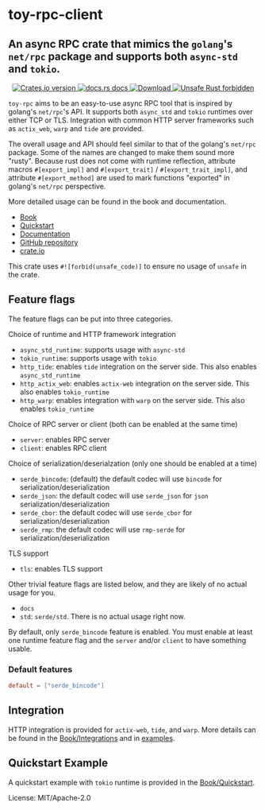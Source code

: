 # toy-rpc-client

## An async RPC crate that mimics the `golang`'s `net/rpc` package and supports both `async-std` and `tokio`.

<div align="center">
<!-- Crates version -->
<a href="https://crates.io/crates/toy-rpc">
<img src="https://img.shields.io/crates/v/toy-rpc.svg?style=flat"
alt="Crates.io version" />
</a>
<!-- docs.rs docs -->
<a href="https://docs.rs/toy-rpc">
<img src="https://img.shields.io/badge/docs-latest-blue.svg?style=flat"
alt="docs.rs docs" />
</a>
<!-- Downloads -->
<a href="https://crates.io/crates/toy-rpc">
<img src="https://img.shields.io/crates/d/toy-rpc.svg?style=flat"
alt="Download" />
</a>
<a href="https://github.com/rust-secure-code/safety-dance/">
<img src="https://img.shields.io/badge/unsafe-forbidden-success.svg?style=flat"
alt="Unsafe Rust forbidden" />
</a>
</div>

`toy-rpc` aims to be an easy-to-use async RPC tool that is inspired by golang's `net/rpc`'s API.
It supports both `async_std` and `tokio` runtimes over either TCP or TLS. Integration with
common HTTP server frameworks such as `actix_web`, `warp` and `tide` are provided.

The overall usage and API should feel similar to that of the golang's `net/rpc` package. Some of the names are changed
to make them sound more "rusty". Because rust does not come with runtime reflection, attribute macros `#[export_impl]`
and `#[export_trait]` / `#[export_trait_impl]`, and attribute `#[export_method]` are used to mark functions "exported" in golang's
`net/rpc` perspective.

More detailed usage can be found in the book and documentation.

- [Book](https://minghuaw.github.io/toy-rpc/01_introduction.html)
- [Quickstart](https://minghuaw.github.io/toy-rpc/02_quickstart.html)
- [Documentation](https://docs.rs/toy-rpc/0.7.0-alpha.0/toy_rpc/)
- [GitHub repository](https://github.com/minghuaw/toy-rpc)
- [crate.io](https://crates.io/crates/toy-rpc)

This crate uses `#![forbid(unsafe_code)]` to ensure no usage of `unsafe` in the crate.

## Feature flags

The feature flags can be put into three categories.

Choice of runtime and HTTP framework integration

- `async_std_runtime`: supports usage with `async-std`
- `tokio_runtime`: supports usage with `tokio`
- `http_tide`: enables `tide` integration on the server side. This also enables `async_std_runtime`
- `http_actix_web`: enables `actix-web` integration on the server side. This also enables `tokio_runtime`
- `http_warp`: enables integration with `warp` on the server side. This also enables `tokio_runtime`

Choice of RPC server or client (both can be enabled at the same time)

- `server`: enables RPC server
- `client`: enables RPC client

Choice of serialization/deserialzation (only one should be enabled at a time)

- `serde_bincode`: (default) the default codec will use `bincode`
    for serialization/deserialization
- `serde_json`: the default codec will use `serde_json`
    for `json` serialization/deserialization
- `serde_cbor`: the default codec will use `serde_cbor`
    for serialization/deserialization
- `serde_rmp`: the default codec will use `rmp-serde`
    for serialization/deserialization

TLS support

- `tls`: enables TLS support

Other trivial feature flags are listed below, and they are likely of no actual usage for you.
- `docs`
- `std`: `serde/std`. There is no actual usage right now.

By default, only `serde_bincode` feature is enabled.
You must enable at least one runtime feature flag and the `server` and/or `client` to have something usable.

### Default features

```toml
default = ["serde_bincode"]
```

## Integration

HTTP integration is provided for `actix-web`, `tide`, and `warp`. More details can be found
in the [Book/Integrations](https://minghuaw.github.io/toy-rpc/05_integration.html) and in
[examples](https://github.com/minghuaw/toy-rpc/tree/main/examples).

## Quickstart Example

A quickstart example with `tokio` runtime is provided in the [Book/Quickstart](https://minghuaw.github.io/toy-rpc/02_quickstart.html).


License: MIT/Apache-2.0
